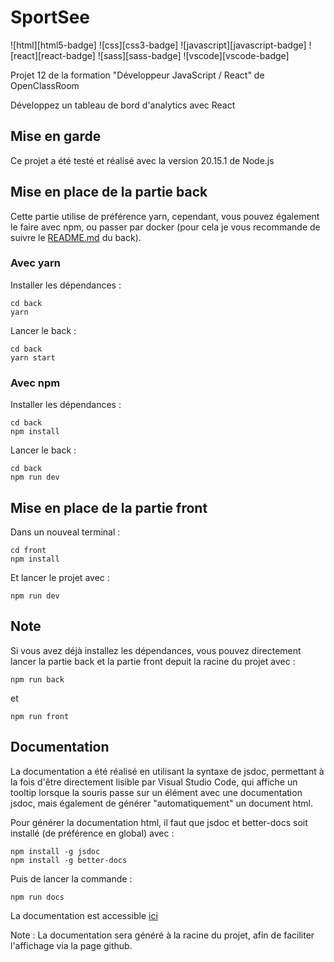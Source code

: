# SportSee

![html][html5-badge]
![css][css3-badge]
![javascript][javascript-badge]
![react][react-badge]
![sass][sass-badge]
![vscode][vscode-badge]

Projet 12 de la formation "Développeur JavaScript / React" de OpenClassRoom

Développez un tableau de bord d'analytics avec React

## Mise en garde

Ce projet a été testé et réalisé avec la version 20.15.1 de Node.js

## Mise en place de la partie back

Cette partie utilise de préférence yarn, cependant, vous pouvez également le faire avec npm, ou passer par docker (pour cela je vous recommande de suivre le [README.md](./back/README.md#3-project-with-docker) du back).

### Avec yarn

Installer les dépendances :

```
cd back
yarn
```

Lancer le back :

```
cd back
yarn start
```

### Avec npm

Installer les dépendances :

```
cd back
npm install
```

Lancer le back :

```
cd back
npm run dev
```

## Mise en place de la partie front

Dans un nouveal terminal :

```
cd front
npm install
```

Et lancer le projet avec :

```
npm run dev
```

## Note

Si vous avez déjà installez les dépendances, vous pouvez directement lancer la partie back et la partie front depuit la racine du projet avec :

```
npm run back
```

et

```
npm run front
```

## Documentation

La documentation a été réalisé en utilisant la syntaxe de jsdoc, permettant à la fois d'être directement lisible par Visual Studio Code,
qui affiche un tooltip lorsque la souris passe sur un élément avec une documentation jsdoc, mais également de générer "automatiquement"
un document html.

Pour générer la documentation html, il faut que jsdoc et better-docs soit installé (de préférence en global) avec :

```
npm install -g jsdoc
npm install -g better-docs
```

Puis de lancer la commande :

```
npm run docs
```

La documentation est accessible [ici](https://code9g.github.io/SportSee/)

Note : La documentation sera généré à la racine du projet, afin de faciliter l'affichage via la page github.
